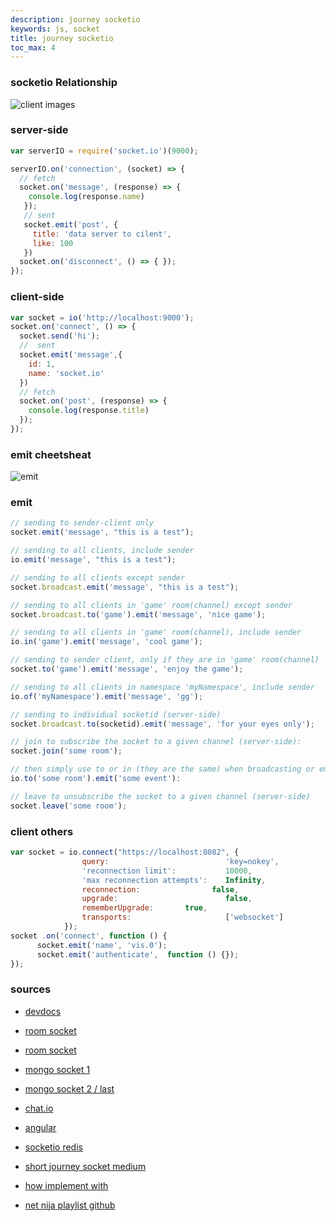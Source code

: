 ```yaml
---
description: journey socketio
keywords: js, socket
title: journey socketio
toc_max: 4
---
```


### socketio Relationship

![client images](https://cdn-images-1.medium.com/max/2000/1*Ju3JkhXr0Jrb_tAb0LiIhw.png)

### server-side

```js
var serverIO = require('socket.io')(9000);

serverIO.on('connection', (socket) => {
  // fetch
  socket.on('message', (response) => {
    console.log(response.name)
   });
   // sent
   socket.emit('post', {
     title: 'data server to cilent',
     like: 100
   })
  socket.on('disconnect', () => { });
});
```

### client-side

```js
var socket = io('http://localhost:9000');
socket.on('connect', () => {
  socket.send('hi');
  //  sent
  socket.emit('message',{
    id: 1,
    name: 'socket.io'
  })
  // fetch
  socket.on('post', (response) => {
    console.log(response.title)
  });
});
```

### emit cheetsheat

![emit](https://cdn-images-1.medium.com/max/2000/1*1hAQzCAuZzhkBPtMpsN5KA.png)

### emit

```js
// sending to sender-client only
socket.emit('message', "this is a test");

// sending to all clients, include sender
io.emit('message', "this is a test");

// sending to all clients except sender
socket.broadcast.emit('message', "this is a test");

// sending to all clients in 'game' room(channel) except sender
socket.broadcast.to('game').emit('message', 'nice game');

// sending to all clients in 'game' room(channel), include sender
io.in('game').emit('message', 'cool game');

// sending to sender client, only if they are in 'game' room(channel)
socket.to('game').emit('message', 'enjoy the game');

// sending to all clients in namespace 'myNamespace', include sender
io.of('myNamespace').emit('message', 'gg');

// sending to individual socketid (server-side)
socket.broadcast.to(socketid).emit('message', 'for your eyes only');

// join to subscribe the socket to a given channel (server-side):
socket.join('some room');

// then simply use to or in (they are the same) when broadcasting or emitting (server-side)
io.to('some room').emit('some event'):

// leave to unsubscribe the socket to a given channel (server-side)
socket.leave('some room');

```

### client others

```js
var socket = io.connect("https://localhost:8082", {
                query:                          'key=nokey',
                'reconnection limit':           10000,
                'max reconnection attempts':    Infinity,
                reconnection:                false,
                upgrade:                        false,
                rememberUpgrade:       true,
                transports:                     ['websocket']
            });
socket .on('connect', function () {
      socket.emit('name', 'vis.0');
      socket.emit('authenticate',  function () {});
});
```

### sources

* [devdocs](http://devdocs.io/socketio/)
* [room socket](https://gist.github.com/mostafa6765/482d28caa02f59f6da12d13ea907e856)
* [room socket](https://gist.github.com/crtr0/2896891)

* [mongo socket 1](https://www.youtube.com/watch?v=8Y6mWhcdSUM)
* [mongo socket 2 / last](https://www.youtube.com/watch?v=hrRue5Rt6Is)


* [chat.io](https://github.com/OmarElGabry/chat.io/blob/master/app/socket/index.js)

* [angular](https://github.com/ShankyTiwari/Realtime-Private-Chat-using-AngularJs-Nodejs-and-Mysql)

* [socketio redis](https://github.com/socketio/socket.io-redis)

* [short journey socket medium](https://medium.com/code4mk-org/a-short-journey-of-socket-io-with-code4mk-86c9e198720e)

* [how implement with](https://stackoverflow.com/questions/6398887/using-php-with-socket-io)

* [net nija playlist github](https://github.com/iamshaunjp/websockets-playlist/blob/lesson-5/public/chat.js)
